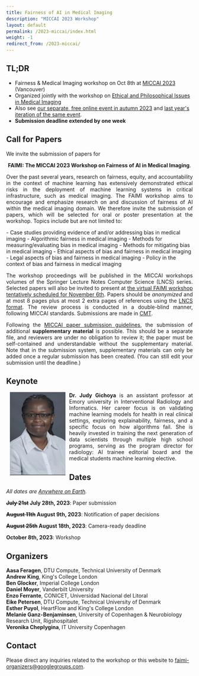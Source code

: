 ```yaml
---
title: Fairness of AI in Medical Imaging
description: "MICCAI 2023 Workshop"
layout: default
permalink: /2023-miccai/index.html
weight: -1
redirect_from: /2023-miccai/
---
```


## TL;DR

 - Fairness & Medical Imaging workshop on Oct 8th at [MICCAI 2023](https://conferences.miccai.org/2023/en/) (Vancouver)
 - Organized jointly with the workshop on [Ethical and Philosophical Issues in Medical Imaging](https://sites.google.com/view/epimi)
 - Also see [our separate, free online event in autumn 2023](/2023-online/) and [last year's iteration of the same event](/2022/).
 - **Submission deadline extended by one week**


## Call for Papers
We invite the submission of papers for

<p style="text-align: center;"><b>FAIMI: The MICCAI 2023 Workshop on Fairness of AI in Medical Imaging</b>.</p>

<p style="text-align: justify">Over the past several years, research on fairness, equity, and accountability in the context of machine learning has extensively demonstrated ethical risks in the deployment of machine learning systems in critical infrastructure, such as medical imaging.
The FAIMI workshop aims to encourage and emphasize research on and discussion of fairness of AI within the medical imaging domain.
We therefore invite the submission of papers, which will be selected for oral or poster presentation at the workshop. 
Topics include but are not limited to:</p>
- Case studies providing evidence of and/or addressing bias in medical imaging
- Algorithmic fairness in medical imaging
- Methods for measuring/evaluating bias in medical imaging
- Methods for mitigating bias in medical imaging
- Ethical aspects of bias and fairness in medical imaging
- Legal aspects of bias and fairness in medical imaging
- Policy in the context of bias and fairness in medical imaging

<p style="text-align: justify">The workshop proceedings will be published in the MICCAI workshops volumes of the Springer Lecture Notes Computer Science (LNCS) series. 
Selected papers will also be invited to present at <a href="/2023-online/">the virtual FAIMI workshop tentatively scheduled for November 6th</a>.
Papers should be <i>anonymized</i> and at most 8 pages plus at most 2 extra pages of references using the <a href="https://www.springer.com/gp/computer-science/lncs/conference-proceedings-guidelines">LNCS format</a>. 
The review process is conducted in a double-blind manner, following MICCAI standards. 
Submissions are made in <a href="https://cmt3.research.microsoft.com/FAIMI2023">CMT</a>. 
</p>

<p style="text-align: justify">
Following the <a href="https://conferences.miccai.org/2023/en/PAPER-SUBMISSION-AND-REBUTTAL-GUIDELINES.html">MICCAI paper submission guidelines</a>, the submission of additional <b>supplementary material</b> is possible.
This should be a separate file, and reviewers are under no obligation to review it; the paper must be self-contained and understandable without the supplementary material.
Note that in the submission system, supplementary materials can only be added once a regular submission has been created. (You can still edit your submission until the deadline.)
</p>


## Keynote
<div class="clearfix">
	<img class="img2" src="/assets/speakers/Gichoya.jpg" alt="Dr. Judy Gichoya" width="150" style="float: left; padding:0px 10px 10px 10px">
	<p style="text-align: justify">
		<b>Dr. Judy Gichoya</b> is an assistant professor at Emory university in Interventional Radiology and Informatics. 
		Her career focus is on validating machine learning models for health in real clinical settings, exploring explainability, fairness, and a specific focus on how algorithms fail. 
		She is heavily invested in training the next generation of data scientists through multiple high school programs, serving as the program director for radiology: AI trainee editorial board and the medical students machine learning elective.
	</p>
</div>

## Dates

*All dates are [Anywhere on Earth](https://en.wikipedia.org/wiki/Anywhere_on_Earth).*

**~~July 21st~~ July 28th, 2023**: Paper submission

**~~August 11th~~ August 9th, 2023**: Notification of paper decisions

**~~August 25th~~ August 18th, 2023**: Camera-ready deadline

**October 8th, 2023**: Workshop


## Organizers

**Aasa Feragen**, DTU Compute, Technical University of Denmark  
**Andrew King**, King's College London  
**Ben Glocker**, Imperial College London  
**Daniel Moyer**, Vanderbilt University  
**Enzo Ferrante**, CONICET, Universidad Nacional del Litoral  
**Eike Petersen**, DTU Compute, Technical University of Denmark  
**Esther Puyol**, HeartFlow and King's College London  
**Melanie Ganz-Benjaminsen**, University of Copenhagen & Neurobiology Research Unit, Rigshospitalet  
**Veronika Cheplygina**, IT University Copenhagen  

## Contact

Please direct any inquiries related to the workshop or this website to <a href="mailto:faimi-organizers@googlegroups.com">faimi-organizers@googlegroups.com</a>.
